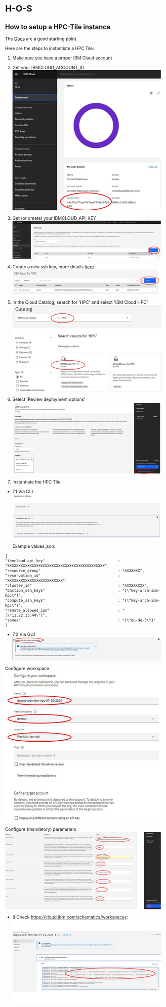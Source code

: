 # H-O-S
## How to setup a HPC-Tile instance

The [Docs](https://cloud.ibm.com/docs/allowlist/hpc-service?topic=hpc-service-overview)
are a good starting point.

Here are the steps to instantiate a HPC Tile:


1. Make sure you have a proper IBM Cloud account

2. Get your IBMCLOUD_ACCOUNT_ID ![Get IBMCLOUD_ACCOUNT_ID!](/img/hpctile09.jpg)
3. Get (or create) your IBMCLOUD_API_KEY ![Get IBMCLOUD_API_KEY!](/img/hpctile10.jpg)

4. Create a new ssh key, more details [here](https://cloud.ibm.com/docs/vpc?topic=vpc-ssh-keys)
![Create key!](/img/hpctile01.jpg)
5. In the Cloud Catalog, search for 'HPC' and select 'IBM Cloud HPC'
![Cloud Catalog!](/img/hpctile02.jpg)
6. Select 'Review deployment options'
![Deployment options!](/img/hpctile03.jpg)
7. Instantiate the HPC Tile
- 7.1 Via CLI
  ![Via CLIs!](/img/hpctile04.jpg)

  Example values.json:
```
{
"ibmcloud_api_key"                                 : "XXXXXXXXXXXXXXXXXXXXXXXXXXXXXXXXXXXXXXXXXXXX",
"resource_group"                                   : "XXXXXXX",
"reservation_id"                                   : "XXXXXXXXXXXXXXXXXXXXXXXXX",
"cluster_id"                                       : "XXXXXXXXX",
"bastion_ssh_keys"                                 : "[\"key-arch-ibm-hpc\"]",
"compute_ssh_keys"                                 : "[\"key-arch-ibm-hpc\"]",
"remote_allowed_ips"                               : "[\"11.22.33.44\"]",
"zones"                                            : "[\"eu-de-3\"]"
}
```
- 7.2 Via GUI
![Via CLIs!](/img/hpctile06.jpg)

Configure workspace
![Configure workspace!](/img/hpctile07.jpg)

Configure (mandatory) parameters 
![Configure parameters!](/img/hpctile08.jpg)

- 8 Check https://cloud.ibm.com/schematics/workspaces:
  ![Check workspaces!](/img/hpctile11.jpg)
  


